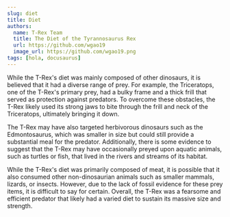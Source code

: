 ```yaml
---
slug: diet
title: Diet
authors:
  name: T-Rex Team
  title: The Diet of the Tyrannosaurus Rex
  url: https://github.com/wgao19
  image_url: https://github.com/wgao19.png
tags: [hola, docusaurus]
---
```


While the T-Rex's diet was mainly composed of other dinosaurs, it is believed that it had a diverse range of prey. For example, the Triceratops, one of the T-Rex's primary prey, had a bulky frame and a thick frill that served as protection against predators. To overcome these obstacles, the T-Rex likely used its strong jaws to bite through the frill and neck of the Triceratops, ultimately bringing it down.

The T-Rex may have also targeted herbivorous dinosaurs such as the Edmontosaurus, which was smaller in size but could still provide a substantial meal for the predator. Additionally, there is some evidence to suggest that the T-Rex may have occasionally preyed upon aquatic animals, such as turtles or fish, that lived in the rivers and streams of its habitat.

While the T-Rex's diet was primarily composed of meat, it is possible that it also consumed other non-dinosaurian animals such as smaller mammals, lizards, or insects. However, due to the lack of fossil evidence for these prey items, it is difficult to say for certain. Overall, the T-Rex was a fearsome and efficient predator that likely had a varied diet to sustain its massive size and strength.
